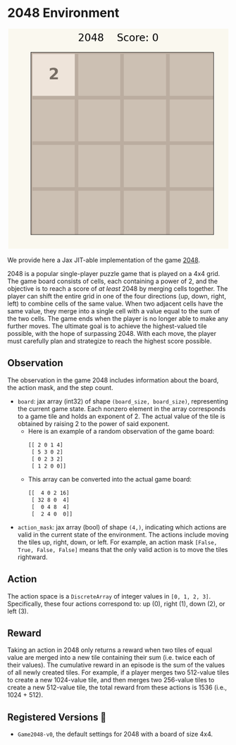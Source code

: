# 2048 Environment

<p align="center">
    <img src="../env_anim/game_2048.gif" width="500"/>
</p>

We provide here a Jax JIT-able implementation of the game [2048](https://play2048.co/).

2048 is a popular single-player puzzle game that is played on a 4x4 grid. The game board consists of cells, each containing a power of 2, and the objective is to reach a score of _at least_ 2048 by merging cells together. The player can shift the entire grid in one of the four directions (up, down, right, left) to combine cells of the same value. When two adjacent cells have the same value, they merge into a single cell with a value equal to the sum of the two cells. The game ends when the player is no longer able to make any further moves. The ultimate goal is to achieve the highest-valued tile possible, with the hope of surpassing 2048. With each move, the player must carefully plan and strategize to reach the highest score possible.


## Observation
The observation in the game 2048 includes information about the board, the action mask, and the step count.
- `board`: jax array (int32) of shape `(board_size, board_size)`, representing the current game state.
Each nonzero element in the array corresponds to a game tile and holds an exponent of 2.
The actual value of the tile is obtained by raising 2 to the power of said exponent.
    - Here is an example of a random observation of the game board:
        ```
        [[ 2 0 1 4]
         [ 5 3 0 2]
         [ 0 2 3 2]
         [ 1 2 0 0]]
        ```
    - This array can be converted into the actual game board:
        ```
        [[  4 0 2 16]
         [ 32 8 0  4]
         [  0 4 8  4]
         [  2 4 0  0]]
        ```
- `action_mask`: jax array (bool) of shape `(4,)`, indicating which actions are valid in the current state of the environment. The actions include moving the tiles up, right, down, or left.
For example, an action mask `[False, True, False, False]` means that the only valid action is to move the tiles rightward.


## Action
The action space is a `DiscreteArray` of integer values in `[0, 1, 2, 3]`. Specifically, these four actions
correspond to: up (0), right (1), down (2), or left (3).


## Reward
Taking an action in 2048 only returns a reward when two tiles of equal value are merged into a new tile
containing their sum (i.e. twice each of their values). The cumulative reward in an episode is the sum
of the values of all newly created tiles. For example, if a player merges two 512-value tiles to create
a new 1024-value tile, and then merges two 256-value tiles to create a new 512-value tile, the total reward
from these actions is 1536 (i.e., 1024 + 512).


## Registered Versions 📖
- `Game2048-v0`, the default settings for 2048 with a board of size 4x4.
